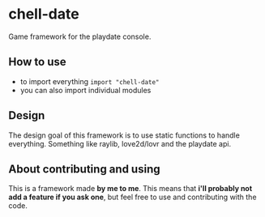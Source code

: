 # chell-date
Game framework for the playdate console.

## How to use

- to import everything `import "chell-date"`
- you can also import individual modules

## Design

The design goal of this framework is to use static functions to handle everything. Something like raylib, love2d/lovr and the playdate api.  

## About contributing and using

This is a framework made **by me to me**. This means that **i'll probably not add a feature if you ask one**, but feel free to use and contributing with the code.  
